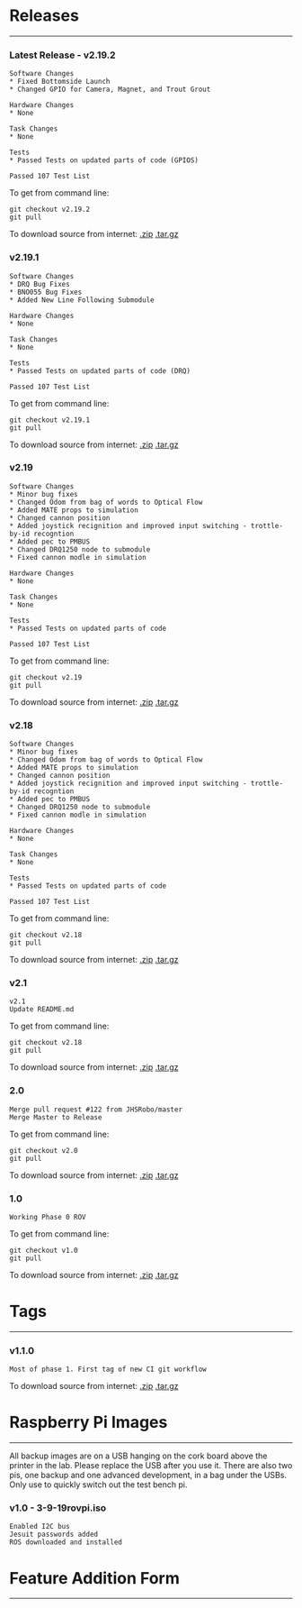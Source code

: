 # Releases

-----------------------------

### Latest Release - v2.19.2
    Software Changes
    * Fixed Bottomside Launch
    * Changed GPIO for Camera, Magnet, and Trout Grout
   
    Hardware Changes
    * None
    
    Task Changes
    * None
    
    Tests
    * Passed Tests on updated parts of code (GPIOS)
    
    Passed 107 Test List
    
To get from command line:

    git checkout v2.19.2
    git pull

To download source from internet:
[.zip](zip_url)  [.tar.gz](tar_url)

### v2.19.1
    Software Changes
    * DRQ Bug Fixes
    * BNO055 Bug Fixes
    * Added New Line Following Submodule
   
    Hardware Changes
    * None
    
    Task Changes
    * None
    
    Tests
    * Passed Tests on updated parts of code (DRQ)
    
    Passed 107 Test List

To get from command line:

    git checkout v2.19.1
    git pull

To download source from internet:
[.zip](https://github.com/JHSRobo/ROSbasic/archive/v2.19.1.zip)  [.tar.gz](https://github.com/JHSRobo/ROSbasic/archive/v2.19.1.tar.gz)

### v2.19
    Software Changes
    * Minor bug fixes
    * Changed Odom from bag of words to Optical Flow
    * Added MATE props to simulation
    * Changed cannon position
    * Added joystick recignition and improved input switching - trottle-by-id recogntion
    * Added pec to PMBUS
    * Changed DRQ1250 node to submodule
    * Fixed cannon modle in simulation

    Hardware Changes
    * None

    Task Changes
    * None

    Tests
    * Passed Tests on updated parts of code

    Passed 107 Test List

To get from command line:

    git checkout v2.19
    git pull

To download source from internet:
[.zip](https://github.com/JHSRobo/ROSbasic/archive/v2.19.zip)  [.tar.gz](https://github.com/JHSRobo/ROSbasic/archive/v2.19.tar.gz)

### v2.18
    Software Changes
    * Minor bug fixes
    * Changed Odom from bag of words to Optical Flow
    * Added MATE props to simulation
    * Changed cannon position
    * Added joystick recignition and improved input switching - trottle-by-id recogntion
    * Added pec to PMBUS
    * Changed DRQ1250 node to submodule
    * Fixed cannon modle in simulation

    Hardware Changes
    * None

    Task Changes
    * None

    Tests
    * Passed Tests on updated parts of code

    Passed 107 Test List

To get from command line:

    git checkout v2.18
    git pull

To download source from internet:
[.zip](https://github.com/JHSRobo/ROSbasic/archive/v2.18.zip)  [.tar.gz](https://github.com/JHSRobo/ROSbasic/archive/v2.18.tar.gz)

### v2.1

    v2.1
    Update README.md

To get from command line:

    git checkout v2.18
    git pull

To download source from internet:
[.zip](https://github.com/JHSRobo/ROSbasic/archive/v2.18.zip)  [.tar.gz](https://github.com/JHSRobo/ROSbasic/archive/v2.18.tar.gz)

### 2.0

    Merge pull request #122 from JHSRobo/master
    Merge Master to Release

To get from command line:

    git checkout v2.0
    git pull

To download source from internet:
[.zip](https://github.com/JHSRobo/ROSbasic/archive/v2.0.zip)  [.tar.gz](https://github.com/JHSRobo/ROSbasic/archive/v2.0.tar.gz)

### 1.0

    Working Phase 0 ROV

To get from command line:

    git checkout v1.0
    git pull

To download source from internet:
[.zip](https://github.com/JHSRobo/ROSbasic/archive/v1.0.zip)  [.tar.gz](https://github.com/JHSRobo/ROSbasic/archive/v1.0.tar.gz)

# Tags

------------------------------

### v1.1.0

    Most of phase 1. First tag of new CI git workflow

To download source from internet:
[.zip](https://github.com/JHSRobo/ROSbasic/archive/v1.1.0.zip)  [.tar.gz](https://github.com/JHSRobo/ROSbasic/archive/v1.1.0.tar.gz)

# Raspberry Pi Images

--------------------------------

All backup images are on a USB hanging on the cork board above the printer in the lab. Please replace the USB after you use it. There are also two pis, one backup and one advanced development, in a bag under the USBs. Only use to quickly switch out the test bench pi.

### v1.0 - 3-9-19rovpi.iso

    Enabled I2C bus
    Jesuit passwords added
    ROS downloaded and installed

# Feature Addition Form

--------------------------------
